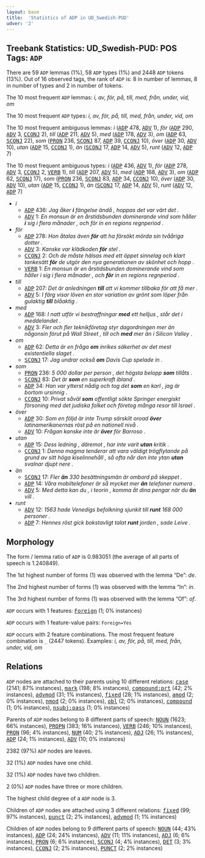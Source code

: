 ```yaml
---
layout: base
title:  'Statistics of ADP in UD_Swedish-PUD'
udver: '2'
---
```


## Treebank Statistics: UD_Swedish-PUD: POS Tags: `ADP`

There are 59 `ADP` lemmas (1%), 58 `ADP` types (1%) and 2448 `ADP` tokens (13%).
Out of 16 observed tags, the rank of `ADP` is: 8 in number of lemmas, 8 in number of types and 2 in number of tokens.

The 10 most frequent `ADP` lemmas: <em>i, av, för, på, till, med, från, under, vid, om</em>

The 10 most frequent `ADP` types:  <em>i, av, för, på, till, med, från, under, vid, om</em>

The 10 most frequent ambiguous lemmas: <em>i</em> (<tt><a href="sv_pud-pos-ADP.html">ADP</a></tt> 478, <tt><a href="sv_pud-pos-ADV.html">ADV</a></tt> 1), <em>för</em> (<tt><a href="sv_pud-pos-ADP.html">ADP</a></tt> 290, <tt><a href="sv_pud-pos-ADV.html">ADV</a></tt> 3, <tt><a href="sv_pud-pos-CCONJ.html">CCONJ</a></tt> 2), <em>till</em> (<tt><a href="sv_pud-pos-ADP.html">ADP</a></tt> 211, <tt><a href="sv_pud-pos-ADV.html">ADV</a></tt> 5), <em>med</em> (<tt><a href="sv_pud-pos-ADP.html">ADP</a></tt> 178, <tt><a href="sv_pud-pos-ADV.html">ADV</a></tt> 3), <em>om</em> (<tt><a href="sv_pud-pos-ADP.html">ADP</a></tt> 63, <tt><a href="sv_pud-pos-SCONJ.html">SCONJ</a></tt> 22), <em>som</em> (<tt><a href="sv_pud-pos-PRON.html">PRON</a></tt> 236, <tt><a href="sv_pud-pos-SCONJ.html">SCONJ</a></tt> 87, <tt><a href="sv_pud-pos-ADP.html">ADP</a></tt> 39, <tt><a href="sv_pud-pos-CCONJ.html">CCONJ</a></tt> 10), <em>över</em> (<tt><a href="sv_pud-pos-ADP.html">ADP</a></tt> 30, <tt><a href="sv_pud-pos-ADV.html">ADV</a></tt> 10), <em>utan</em> (<tt><a href="sv_pud-pos-ADP.html">ADP</a></tt> 15, <tt><a href="sv_pud-pos-CCONJ.html">CCONJ</a></tt> 1), <em>än</em> (<tt><a href="sv_pud-pos-SCONJ.html">SCONJ</a></tt> 17, <tt><a href="sv_pud-pos-ADP.html">ADP</a></tt> 14, <tt><a href="sv_pud-pos-ADV.html">ADV</a></tt> 5), <em>runt</em> (<tt><a href="sv_pud-pos-ADV.html">ADV</a></tt> 12, <tt><a href="sv_pud-pos-ADP.html">ADP</a></tt> 7)

The 10 most frequent ambiguous types:  <em>i</em> (<tt><a href="sv_pud-pos-ADP.html">ADP</a></tt> 436, <tt><a href="sv_pud-pos-ADV.html">ADV</a></tt> 1), <em>för</em> (<tt><a href="sv_pud-pos-ADP.html">ADP</a></tt> 278, <tt><a href="sv_pud-pos-ADV.html">ADV</a></tt> 3, <tt><a href="sv_pud-pos-CCONJ.html">CCONJ</a></tt> 2, <tt><a href="sv_pud-pos-VERB.html">VERB</a></tt> 1), <em>till</em> (<tt><a href="sv_pud-pos-ADP.html">ADP</a></tt> 207, <tt><a href="sv_pud-pos-ADV.html">ADV</a></tt> 5), <em>med</em> (<tt><a href="sv_pud-pos-ADP.html">ADP</a></tt> 168, <tt><a href="sv_pud-pos-ADV.html">ADV</a></tt> 3), <em>om</em> (<tt><a href="sv_pud-pos-ADP.html">ADP</a></tt> 62, <tt><a href="sv_pud-pos-SCONJ.html">SCONJ</a></tt> 17), <em>som</em> (<tt><a href="sv_pud-pos-PRON.html">PRON</a></tt> 236, <tt><a href="sv_pud-pos-SCONJ.html">SCONJ</a></tt> 83, <tt><a href="sv_pud-pos-ADP.html">ADP</a></tt> 34, <tt><a href="sv_pud-pos-CCONJ.html">CCONJ</a></tt> 10), <em>över</em> (<tt><a href="sv_pud-pos-ADP.html">ADP</a></tt> 30, <tt><a href="sv_pud-pos-ADV.html">ADV</a></tt> 10), <em>utan</em> (<tt><a href="sv_pud-pos-ADP.html">ADP</a></tt> 15, <tt><a href="sv_pud-pos-CCONJ.html">CCONJ</a></tt> 1), <em>än</em> (<tt><a href="sv_pud-pos-SCONJ.html">SCONJ</a></tt> 17, <tt><a href="sv_pud-pos-ADP.html">ADP</a></tt> 14, <tt><a href="sv_pud-pos-ADV.html">ADV</a></tt> 5), <em>runt</em> (<tt><a href="sv_pud-pos-ADV.html">ADV</a></tt> 12, <tt><a href="sv_pud-pos-ADP.html">ADP</a></tt> 7)


* <em>i</em>
  * <tt><a href="sv_pud-pos-ADP.html">ADP</a></tt> 436: <em>Jag åker <b>i</b> fängelse ändå , hoppas det var värt det .</em>
  * <tt><a href="sv_pud-pos-ADV.html">ADV</a></tt> 1: <em>En monsun är en årstidsbunden dominerande vind som håller <b>i</b> sig i flera månader , och för in en regions regnperiod .</em>
* <em>för</em>
  * <tt><a href="sv_pud-pos-ADP.html">ADP</a></tt> 278: <em>Hon åtalas även <b>för</b> att ha försökt mörda sin tvååriga dotter .</em>
  * <tt><a href="sv_pud-pos-ADV.html">ADV</a></tt> 3: <em>Kanske var klädkoden <b>för</b> stel .</em>
  * <tt><a href="sv_pud-pos-CCONJ.html">CCONJ</a></tt> 2: <em>Och de måste hälsas med ett öppet sinnelag och klart tankesätt <b>för</b> de utgör den nya generationen av skönhet och hopp .</em>
  * <tt><a href="sv_pud-pos-VERB.html">VERB</a></tt> 1: <em>En monsun är en årstidsbunden dominerande vind som håller i sig i flera månader , och <b>för</b> in en regions regnperiod .</em>
* <em>till</em>
  * <tt><a href="sv_pud-pos-ADP.html">ADP</a></tt> 207: <em>Det är anledningen <b>till</b> att vi kommer tillbaka för att få mer .</em>
  * <tt><a href="sv_pud-pos-ADV.html">ADV</a></tt> 5: <em>I färg visar löven en stor variation av grönt som löper från gulaktig <b>till</b> blåaktig .</em>
* <em>med</em>
  * <tt><a href="sv_pud-pos-ADP.html">ADP</a></tt> 168: <em>I natt utför vi bestraffningar <b>med</b> ett helljus , står det i meddelandet .</em>
  * <tt><a href="sv_pud-pos-ADV.html">ADV</a></tt> 3: <em>Fler och fler teknikföretag styr dagordningen mer än någonsin förut på Wall Street , till och <b>med</b> mer än i Silicon Valley .</em>
* <em>om</em>
  * <tt><a href="sv_pud-pos-ADP.html">ADP</a></tt> 62: <em>Detta är en fråga <b>om</b> inrikes säkerhet av det mest existentiella slaget .</em>
  * <tt><a href="sv_pud-pos-SCONJ.html">SCONJ</a></tt> 17: <em>Jag undrar också <b>om</b> Davis Cup spelade in .</em>
* <em>som</em>
  * <tt><a href="sv_pud-pos-PRON.html">PRON</a></tt> 236: <em>5 000 dollar per person , det högsta belopp <b>som</b> tillåts .</em>
  * <tt><a href="sv_pud-pos-SCONJ.html">SCONJ</a></tt> 83: <em>Det är <b>som</b> en superkraft ibland .</em>
  * <tt><a href="sv_pud-pos-ADP.html">ADP</a></tt> 34: <em>Han var ytterst nådig och tog det <b>som</b> en karl , jag är bortom ursinnig .</em>
  * <tt><a href="sv_pud-pos-CCONJ.html">CCONJ</a></tt> 10: <em>Privat såväl <b>som</b> offentligt sökte Springer energiskt försoning med det judiska folket och företog många resor till Israel .</em>
* <em>över</em>
  * <tt><a href="sv_pud-pos-ADP.html">ADP</a></tt> 30: <em>Som en följd är inte Trump särskilt oroad <b>över</b> latinamerikanernas röst på en nationell nivå .</em>
  * <tt><a href="sv_pud-pos-ADV.html">ADV</a></tt> 10: <em>Frågan kanske inte är <b>över</b> för Barroso .</em>
* <em>utan</em>
  * <tt><a href="sv_pud-pos-ADP.html">ADP</a></tt> 15: <em>Dess ledning , däremot , har inte varit <b>utan</b> kritik .</em>
  * <tt><a href="sv_pud-pos-CCONJ.html">CCONJ</a></tt> 1: <em>Denna magma tenderar att vara väldigt trögflytande på grund av sitt höga kiselinnehåll , så ofta når den inte ytan <b>utan</b> svalnar djupt nere .</em>
* <em>än</em>
  * <tt><a href="sv_pud-pos-SCONJ.html">SCONJ</a></tt> 17: <em>Fler <b>än</b> 330 besättningsmän är ombord på skeppet .</em>
  * <tt><a href="sv_pud-pos-ADP.html">ADP</a></tt> 14: <em>Våra mobiltelefoner är så mycket mer <b>än</b> telefoner numera .</em>
  * <tt><a href="sv_pud-pos-ADV.html">ADV</a></tt> 5: <em>Med detta kan du , i teorin , komma åt dina pengar när du <b>än</b> vill .</em>
* <em>runt</em>
  * <tt><a href="sv_pud-pos-ADV.html">ADV</a></tt> 12: <em>1563 hade Venedigs befolkning sjunkit till <b>runt</b> 168 000 personer .</em>
  * <tt><a href="sv_pud-pos-ADP.html">ADP</a></tt> 7: <em>Hennes röst gick bokstavligt talat <b>runt</b> jorden , sade Leive .</em>

## Morphology

The form / lemma ratio of `ADP` is 0.983051 (the average of all parts of speech is 1.240849).

The 1st highest number of forms (1) was observed with the lemma “De”: <em>de</em>.

The 2nd highest number of forms (1) was observed with the lemma “In”: <em>in</em>.

The 3rd highest number of forms (1) was observed with the lemma “Of”: <em>of</em>.

`ADP` occurs with 1 features: <tt><a href="sv_pud-feat-Foreign.html">Foreign</a></tt> (1; 0% instances)

`ADP` occurs with 1 feature-value pairs: `Foreign=Yes`

`ADP` occurs with 2 feature combinations.
The most frequent feature combination is `_` (2447 tokens).
Examples: <em>i, av, för, på, till, med, från, under, vid, om</em>


## Relations

`ADP` nodes are attached to their parents using 10 different relations: <tt><a href="sv_pud-dep-case.html">case</a></tt> (2141; 87% instances), <tt><a href="sv_pud-dep-mark.html">mark</a></tt> (198; 8% instances), <tt><a href="sv_pud-dep-compound-prt.html">compound:prt</a></tt> (42; 2% instances), <tt><a href="sv_pud-dep-advmod.html">advmod</a></tt> (31; 1% instances), <tt><a href="sv_pud-dep-fixed.html">fixed</a></tt> (28; 1% instances), <tt><a href="sv_pud-dep-amod.html">amod</a></tt> (2; 0% instances), <tt><a href="sv_pud-dep-nmod.html">nmod</a></tt> (2; 0% instances), <tt><a href="sv_pud-dep-obl.html">obl</a></tt> (2; 0% instances), <tt><a href="sv_pud-dep-compound.html">compound</a></tt> (1; 0% instances), <tt><a href="sv_pud-dep-nsubj-pass.html">nsubj:pass</a></tt> (1; 0% instances)

Parents of `ADP` nodes belong to 8 different parts of speech: <tt><a href="sv_pud-pos-NOUN.html">NOUN</a></tt> (1623; 66% instances), <tt><a href="sv_pud-pos-PROPN.html">PROPN</a></tt> (383; 16% instances), <tt><a href="sv_pud-pos-VERB.html">VERB</a></tt> (246; 10% instances), <tt><a href="sv_pud-pos-PRON.html">PRON</a></tt> (96; 4% instances), <tt><a href="sv_pud-pos-NUM.html">NUM</a></tt> (40; 2% instances), <tt><a href="sv_pud-pos-ADJ.html">ADJ</a></tt> (26; 1% instances), <tt><a href="sv_pud-pos-ADP.html">ADP</a></tt> (24; 1% instances), <tt><a href="sv_pud-pos-ADV.html">ADV</a></tt> (10; 0% instances)

2382 (97%) `ADP` nodes are leaves.

32 (1%) `ADP` nodes have one child.

32 (1%) `ADP` nodes have two children.

2 (0%) `ADP` nodes have three or more children.

The highest child degree of a `ADP` node is 3.

Children of `ADP` nodes are attached using 3 different relations: <tt><a href="sv_pud-dep-fixed.html">fixed</a></tt> (99; 97% instances), <tt><a href="sv_pud-dep-punct.html">punct</a></tt> (2; 2% instances), <tt><a href="sv_pud-dep-advmod.html">advmod</a></tt> (1; 1% instances)

Children of `ADP` nodes belong to 9 different parts of speech: <tt><a href="sv_pud-pos-NOUN.html">NOUN</a></tt> (44; 43% instances), <tt><a href="sv_pud-pos-ADP.html">ADP</a></tt> (24; 24% instances), <tt><a href="sv_pud-pos-ADV.html">ADV</a></tt> (11; 11% instances), <tt><a href="sv_pud-pos-ADJ.html">ADJ</a></tt> (6; 6% instances), <tt><a href="sv_pud-pos-PRON.html">PRON</a></tt> (6; 6% instances), <tt><a href="sv_pud-pos-SCONJ.html">SCONJ</a></tt> (4; 4% instances), <tt><a href="sv_pud-pos-DET.html">DET</a></tt> (3; 3% instances), <tt><a href="sv_pud-pos-CCONJ.html">CCONJ</a></tt> (2; 2% instances), <tt><a href="sv_pud-pos-PUNCT.html">PUNCT</a></tt> (2; 2% instances)

